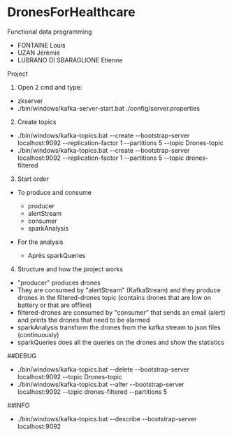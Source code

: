 # DronesForHealthcare
Functional data programming

- FONTAINE Louis
- UZAN Jérémie
- LUBRANO DI SBARAGLIONE Etienne

Project

1) Open 2 cmd and type:
- zkserver
- ./bin/windows/kafka-server-start.bat ./config/server.properties

2) Create topics
- ./bin/windows/kafka-topics.bat --create --bootstrap-server localhost:9092 --replication-factor 1 --partitions 5 --topic Drones-topic
- ./bin/windows/kafka-topics.bat --create --bootstrap-server localhost:9092 --replication-factor 1 --partitions 5 --topic drones-filtered

3) Start order
- To produce and consume
  - producer
  - alertStream
  - consumer
  - sparkAnalysis

- For the analysis
  - Après sparkQueries

4) Structure and how the project works

- "producer" produces drones
- They are consumed by "alertStream" (KafkaStream) and they produce drones in the filtered-drones topic (contains drones that are low on battery or that are offline)
- filtered-drones are consumed by "consumer" that sends an email (alert) and prints the drones that need to be alarmed
- sparkAnalysis transform the drones from the kafka stream to json files (continuously)
- sparkQueries does all the queries on the drones and show the statistics


##DEBUG
- ./bin/windows/kafka-topics.bat --delete --bootstrap-server localhost:9092 --topic Drones-topic
- ./bin/windows/kafka-topics.bat --alter --bootstrap-server localhost:9092 --topic drones-filtered --partitions 5

##INFO
- ./bin/windows/kafka-topics.bat --describe --bootstrap-server localhost:9092



